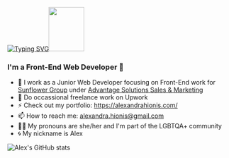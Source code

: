 
[![Typing SVG](https://readme-typing-svg.herokuapp.com?font=Montserrat&color=%23FD428C&size=38&center=true&vCenter=true&lines=Hi%2C+I'm+Alex)](https://git.io/typing-svg)<img src="https://media.giphy.com/media/lSJyfxxuewjTBJZW3L/giphy.gif" width="80px" height="100px"/>
### I'm a Front-End Web Developer 🤘

- 🦄 I work as a Junior Web Developer focusing on Front-End work for [Sunflower Group](https://sunflowergroup.com/) under [Advantage Solutions Sales & Marketing ](https://advantagesolutions.net/)
- 🚀 Do occassional freelance work on Upwork
- ⚡️ Check out my portfolio: https://alexandrahionis.com/
- 📫 How to reach me: alexandra.hionis@gmail.com
- 🏳️‍🌈 My pronouns are she/her and I'm part of the LGBTQA+ community
- 🌀 My nickname is Alex

![Alex's GitHub stats](https://github-readme-stats.vercel.app/api?username=alexandra-hionis&theme=radical)

